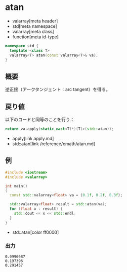 # atan
* valarray[meta header]
* std[meta namespace]
* valarray[meta class]
* function[meta id-type]

```cpp
namespace std {
  template <class T>
  valarray<T> atan(const valarray<T>& va);
}
```

## 概要
逆正接（アークタンジェント：arc tangent）を得る。


## 戻り値
以下のコードと同等のことを行う：

```cpp
return va.apply(static_cast<T(*)(T)>(std::atan));
```
* apply[link apply.md]
* std::atan[link /reference/cmath/atan.md]


## 例
```cpp example
#include <iostream>
#include <valarray>

int main()
{
  const std::valarray<float> va = {0.1f, 0.2f, 0.3f};

  std::valarray<float> result = std::atan(va);
  for (float x : result) {
    std::cout << x << std::endl;
  }
}
```
* std::atan[color ff0000]

### 出力
```
0.0996687
0.197396
0.291457
```


